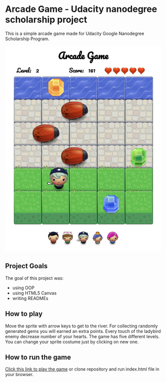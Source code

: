 # Arcade Game - Udacity nanodegree scholarship project

This is a simple arcade game made for Udacity Google Nanodegree Scholarship Program.

![screenshot](images/screenshot.jpg)


## Project Goals

The goal of this project was:
* using OOP
* using HTML5 Canvas
* writing READMEs

## How to play

Move the sprite with arrow keys to get to the river. For collecting randomly generated gems you will earned an extra points. Every touch of the ladybird enemy decrease number of your hearts. The game has five different levels. You can change your sprite costume just by clicking on new one.

## How to run the game

[Click this link  to play the game](https://ewelinaki.github.io/UDACITY-Arcade-Game/) or clone repository and run index.html file in your browser.




